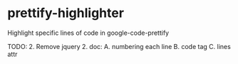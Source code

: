 prettify-highlighter
====================

Highlight specific lines of code in google-code-prettify



TODO: 
2. Remove jquery
2. doc:
   A. numbering each line
   B. code tag
   C. lines attr